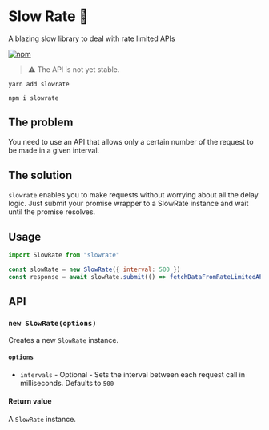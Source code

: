 # Slow Rate 🐢

A blazing slow library to deal with rate limited APIs

[![npm](https://img.shields.io/npm/v/slowrate.svg?style=flat-square)](https://www.npmjs.com/package/slowrate)

> :warning: The API is not yet stable.

```
yarn add slowrate
```

```
npm i slowrate
```

## The problem

You need to use an API that allows only a certain number of the request to be made in a given interval.

## The solution

`slowrate` enables you to make requests without worrying about all the delay logic. Just submit your promise wrapper to a SlowRate instance and wait until the promise resolves.

## Usage

```javascript
import SlowRate from "slowrate"

const slowRate = new SlowRate({ interval: 500 })
const response = await slowRate.submit(() => fetchDataFromRateLimitedAPI())
```

## API

### `new SlowRate(options)`

Creates a new `SlowRate` instance.

#### `options`

* `intervals` - Optional - Sets the interval between each request call in milliseconds. Defaults to `500`

#### Return value

A `SlowRate` instance.
